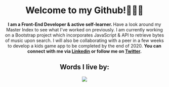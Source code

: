 <div align="center">

# Welcome to my Github!👩🏻‍💻 

<strong> I am a Front-End Developer & active self-learner. </strong>Have a look around my Master Index to see what I've worked on previously. I am currently working on a Bootstrap project which incorporates JavaScript & API to retrieve bytes of music upon search. I will also be collaborating with a peer in a few weeks to develop a kids game app to be completed by the end of 2020.
<strong>You can connect with me via [Linkedin](https://www.linkedin.com/in/danychheang/) or follow me on [Twitter](https://twitter.com/DanyChheang). </strong>

## Words I live by:

![](https://pbs.twimg.com/media/Elb0wt_XEAYJC92?format=png&name=900x900)
</div>

<!--
**dcc5235/dcc5235** is a ✨ _special_ ✨ repository because its `README.md` (this file) appears on your GitHub profile.

Here are some ideas to get you started:

- 🔭 I’m currently working on ...
- 🌱 I’m currently learning ...
- 👯 I’m looking to collaborate on ...
- 🤔 I’m looking for help with ...
- 💬 Ask me about ...
- 📫 How to reach me: ...
- 😄 Pronouns: ...
- ⚡ Fun fact: ...
-->
